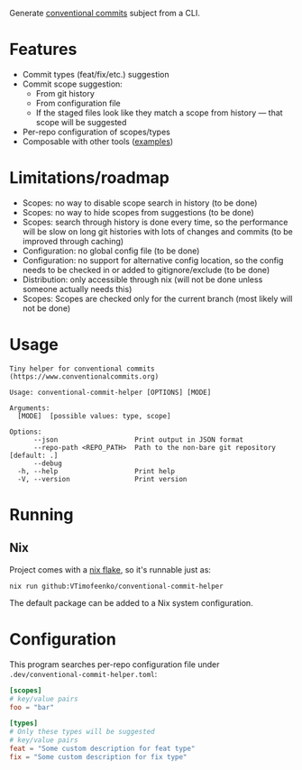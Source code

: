 Generate [conventional commits][1] subject from a CLI.

# Features

* Commit types (feat/fix/etc.) suggestion
* Commit scope suggestion:
    * From git history
    * From configuration file
    * If the staged files look like they match a scope from history — that scope
      will be suggested
* Per-repo configuration of scopes/types
* Composable with other tools ([examples](./docs/SAMPLE.md))

# Limitations/roadmap

- Scopes: no way to disable scope search in history (to be done)
- Scopes: no way to hide scopes from suggestions (to be done)
- Scopes: search through history is done every time, so the performance will be
  slow on long git histories with lots of changes and commits (to be improved
  through caching)
- Configuration: no global config file (to be done)
- Configuration: no support for alternative config location, so the config needs
  to be checked in or added to gitignore/exclude (to be done)
- Distribution: only accessible through nix (will not be done unless someone
  actually needs this)
- Scopes: Scopes are checked only for the current branch (most likely will not be done)

# Usage

<!-- ```$ as shell
nix run . -- --help
``` -->

```shell
Tiny helper for conventional commits (https://www.conventionalcommits.org)

Usage: conventional-commit-helper [OPTIONS] [MODE]

Arguments:
  [MODE]  [possible values: type, scope]

Options:
      --json                   Print output in JSON format
      --repo-path <REPO_PATH>  Path to the non-bare git repository [default: .]
      --debug
  -h, --help                   Print help
  -V, --version                Print version
```


# Running

## Nix

Project comes with a [nix flake][2], so it's runnable just as:

```
nix run github:VTimofeenko/conventional-commit-helper
```

The default package can be added to a Nix system configuration.

# Configuration

This program searches per-repo configuration file under
`.dev/conventional-commit-helper.toml`:

```toml
[scopes]
# key/value pairs
foo = "bar"

[types]
# Only these types will be suggested
# key/value pairs
feat = "Some custom description for feat type"
fix = "Some custom description for fix type"
```

[1]: https://www.conventionalcommits.org/en/v1.0.0/
[2]: https://wiki.nixos.org/wiki/Flakes

